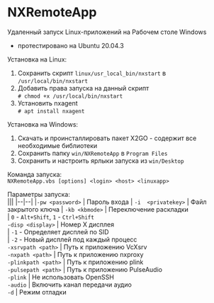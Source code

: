# NXRemoteApp
Удаленный запуск Linux-приложений на Рабочем столе Windows
* протестировано на Ubuntu 20.04.3

Установка на Linux:  
1. Сохранить скрипт `linux/usr_local_bin/nxstart` в `/usr/local/bin/nxstart`  
2. Добавить права запуска на данный скрипт  
`# chmod +x /usr/local/bin/nxstart`  
3. Установить nxagent  
`# apt install nxagent`  
  
Установка на Windows:  
1. Скачать и проинсталлировать пакет X2GO - содержит все необходимые библиотеки  
2. Сохранить папку `win/NXRemoteApp` в `Program Files`  
3. Сохранить и настроить ярлыки запуска из `win/Desktop`  
  
Команда запуска:  
`NXRemoteApp.vbs [options] <login> <host> <linuxapp>`  
  
Параметры запуска:  
|||
|--|--|
|`-pw <password>`	| Пароль входа		|
`-i  <privatekey>`	| Файл закрытого ключа	|
`-kb <kbmode>` | Переключение раскладки  
 | `0` - `Alt+Shift`, `1` - `Ctrl+Shift`  
`-disp <display>` | Номер X дисплея  
 | `-1` - Определяет дисплей по SID  
 | `-2` - Новый дисплей под каждый процесс  
`-xsrvpath <path>` | Путь к приложению VcXsrv  
`-nxpath <path>` | Путь к приложению nxproxy  
`-plinkpath <path>` | Путь к приложению plink  
`-pulsepath <path>` | Путь к приложению PulseAudio  
`-plink` | Не использовать OpenSSH  
`-audio` | Включить канал передачи аудио  
`-d` | Режим отладки  
